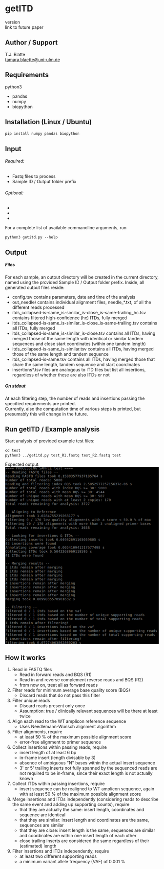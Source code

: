 # getITD
version  
link to future paper

## Author / Support
T.J. Blätte  
tamara.blaette@uni-ulm.de

## Requirements
python3
- pandas
- numpy
- biopython

## Installation (Linux / Ubuntu)
```
pip install numpy pandas biopython
```

## Input
###### Required:
- Fastq files to process
- Sample ID / Output folder prefix  

###### Optional:
-
-
-

For a complete list of available commandline arguments, run
```
python3 getitd.py --help
```

## Output 
##### Files
For each sample, an output directory will be created in the current directory, named using the provided Sample ID / Output folder prefix.
Inside, all generated output files reside:
- config.tsv contains parameters, date and time of the analysis
- out\_needle/ contains individual alignment files, needle\_\*.txt, of all the different reads processed
- itds\_collapsed-is-same\_is-similar\_is-close\_is-same-trailing\_hc.tsv contains filtered high-confidence (hc) ITDs, fully merged
- itds\_collapsed-is-same\_is-similar\_is-close\_is-same-trailing.tsv contains all ITDs, fully merged
- itds\_collapsed-is-same\_is-similar\_is-close.tsv contains all ITDs, having merged those of the same length with identical or similar tandem sequences and close start coordinates (within one tandem length)
- itds\_collapsed-is-same\_is-similar.tsv contains all ITDs, having merged those of the same length and tandem sequence
- itds\_collapsed-is-same.tsv contains all ITDs, having merged those that share the same length, tandem sequence and start coordinates
- insertions\*.tsv files are analogous to ITD files but list all insertions, regardless of whether these are also ITDs or not

##### On stdout
At each filtering step, the number of reads and insertions passing the specified requirements are printed.   
Currently, also the computation time of various steps is printed, but presumably this will change in the future. 

## Run getITD / Example analysis
Start analysis of provided example test files:
```
cd test
python3 ../getitd.py test_R1.fastq test_R2.fastq test
```

Expected output:  
![test/test_output.png](test/test_output.png)

## How it works
1. Read in FASTQ files
    - Read in forward reads and BQS (R1)
    - Read in and reverse complement reverse reads and BQS (R2)
    - from now on, treat all as forward reads
2. Filter reads for minimum average base quality score (BQS)
    - Discard reads that do not pass this filter
3. Filter unique reads
    - Discard reads present only once  
    - Assumption: true / clinically relevant sequences will be there at least twice
4. Align each read to the WT amplicon reference sequence
    - Uses Needlemann-Wunsch alignment algorithm
5. Filter alignments, require
    - at least 50 % of the maximum possible alignment score
    - error-free alignment to primer sequence
6. Collect insertions within passing reads, require
    - insert length of at least 6 bp
    - in-frame insert (length divisable by 3)
    - absence of ambiguous "N" bases within the actual insert sequence
    - 3' or 5' trailing inserts not fully spanned by the sequenced reads are not required to be in-frame, since their exact length is not actually known
7. Collect ITDs within passing insertions, require
    - insert sequence can be realigned to WT amplicon sequence, again with at least 50 % of the maximum possible alignment score
8. Merge insertions and ITDs independently (considering reads to describe the same event and adding up supporting counts), require
    - that they are actually the same: insert length, coordinates and sequence are identical
    - that they are similar: insert length and coordinates are the same, sequences are similar
    - that they are close: insert length is the same, sequences are similar and coordinates are within one insert length of each other
    - close trailing inserts are considered the same regardless of their (estimated) length
9. Filter insertions and ITDs independently, require
    - at least two different supporting reads
    - a minimum variant allele frequency (VAF) of 0.001 %
